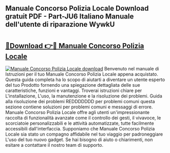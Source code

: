 ## Manuale Concorso Polizia Locale Download gratuit PDF - Part-JU6 Italiano Manuale dell'utente di riparazione WywkU

# <h2><a href="http://dfbyg2i.blite.top/?on=Manuale+Concorso+Polizia+Locale">🔗Download 👉🔴 Manuale Concorso Polizia Locale</a></h2>

[![Manuale Concorso Polizia Locale download](https://i.imgur.com/lujVjoI.png)](http://dfbyg2i.blite.top/?on=Manuale+Concorso+Polizia+Locale)
Benvenuto nel manuale di Istruzioni per il tuo Manuale Concorso Polizia Locale appena acquistato. Questa guida completa ha lo scopo di aiutarti a diventare un utente esperto del tuo Prodotto fornendo una spiegazione dettagliata delle sue caratteristiche, funzioni e vantaggi. Troverai istruzioni chiare per L'installazione, L'uso, la manutenzione e la risoluzione dei problemi. Guida alla risoluzione dei problemi REDDDDDDD per problemi comuni questa sezione contiene soluzioni per problemi comuni e messaggi di errore. Manuale Concorso Polizia Locale offre agli utenti un'impressionante raccolta di funzionalità avanzate come il controllo dei gesti, il vivavoce, le scorciatoie personalizzabili e le attività automatizzate, tutte facilmente accessibili dall'interfaccia. Supponiamo che Manuale Concorso Polizia Locale sia stato un compagno affidabile nel tuo viaggio per padroneggiare L'uso del tuo nuovo gadget. Se hai bisogno di aiuto o chiarimenti, non esitare a contattare il nostro team di supporto.
